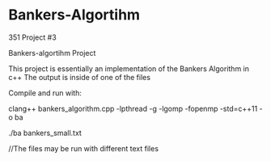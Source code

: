 # Bankers-Algortihm
351 Project #3 


Bankers-algortihm Project

This project is essentially an implementation of the Bankers Algorithm in c++ The output is inside of one of the files


Compile and run with:

clang++ bankers_algorithm.cpp -lpthread -g -lgomp -fopenmp -std=c++11 -o ba

./ba bankers_small.txt

//The files may be run with different text files
